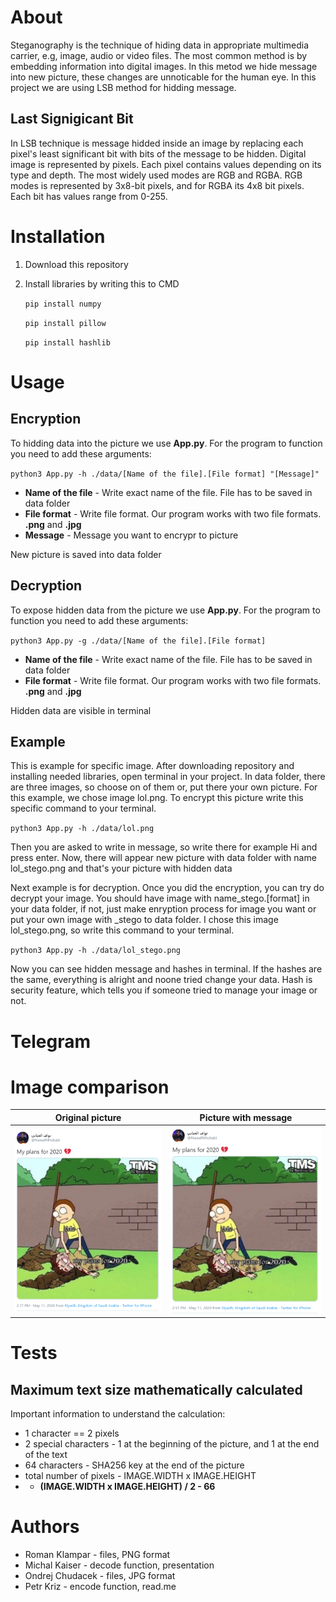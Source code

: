 # About
Steganography is the technique of hiding data in appropriate multimedia carrier, e.g, image, audio or video files. The most common method is by embedding information into digital images. In this metod we hide message into new picture, these changes are unnoticable for the human eye. In this project we are using LSB method for hidding message.
## Last Signigicant Bit
In LSB technique is message hidded inside an image by replacing each pixel's least significant bit with bits of the message to be hidden.
Digital image is represented by pixels. Each pixel contains values depending on its type and depth. The most widely used modes are RGB and RGBA.
RGB modes is represented by 3x8-bit pixels, and for RGBA its 4x8 bit pixels. Each bit has values range from 0-255.
# Installation
1. Download this repository
2. Install libraries by writing this to CMD

   `pip install numpy`
   
   `pip install pillow`
   
   `pip install hashlib`
# Usage
## Encryption
To hidding data into the picture we use **App.py**. For the program to function you need to add these arguments:

`python3 App.py -h ./data/[Name of the file].[File format] "[Message]"`
- **Name of the file** - Write exact name of the file. File has to be saved in data folder
- **File format** - Write file format. Our program works with two file formats. **.png** and **.jpg**
- **Message** - Message you want to encrypr to picture

New picture is saved into data folder
## Decryption
To expose hidden data from the picture we use **App.py**. For the program to function you need to add these arguments:

`python3 App.py -g ./data/[Name of the file].[File format]`
- **Name of the file** - Write exact name of the file. File has to be saved in data folder
- **File format** - Write file format. Our program works with two file formats. **.png** and **.jpg**

Hidden data are visible in terminal
## Example
This is example for specific image. After downloading repository and installing needed libraries, open terminal in your project. In data folder, there are three images, so choose on of them or, put there your own picture. For this example, we chose image lol.png. To encrypt this picture write this specific command to your terminal.

`python3 App.py -h ./data/lol.png`

Then you are asked to write in message, so write there for example Hi and press enter. Now, there will appear new picture with data folder with name lol_stego.png and that's your picture with hidden data

Next example is for decryption. Once you did the encryption, you can try do decrypt your image. You should have image with name_stego.[format] in your data folder, if not, just make enryption process for image you want or put your own image with _stego to data folder. I chose this image lol_stego.png, so write this command to your terminal.

`python3 App.py -h ./data/lol_stego.png`

Now you can see hidden message and hashes in terminal. If the hashes are the same, everything is alright and noone tried change your data. Hash is security feature, which tells you if someone tried to manage your image or not.

# Telegram
# Image comparison
Original picture          |  Picture with message
:-------------------------:|:-------------------------:
![](data/lol.png)  |  ![](data/lol_stego.png)

# Tests
## Maximum text size mathematically calculated
Important information to understand the calculation:
- 1 character == 2 pixels
- 2 special characters - 1 at the beginning of the picture, and 1 at the end of the text
- 64 characters - SHA256 key at the end of the picture
- total number of pixels - IMAGE.WIDTH x IMAGE.HEIGHT
- - **(IMAGE.WIDTH x IMAGE.HEIGHT) / 2 - 66**

# Authors
- Roman Klampar - files, PNG format
- Michal Kaiser - decode function, presentation
- Ondrej Chudacek - files, JPG format
- Petr Kriz - encode function, read.me
